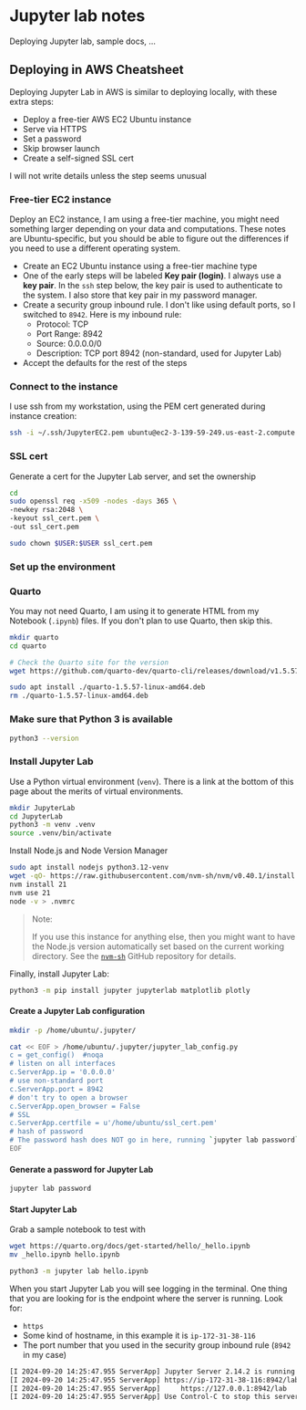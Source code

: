 # Jupyter lab notes

Deploying Jupyter lab, sample docs, ...

## Deploying in AWS Cheatsheet

Deploying Jupyter Lab in AWS is similar to deploying locally, with these extra steps:
- Deploy a free-tier AWS EC2 Ubuntu instance
- Serve via HTTPS
- Set a password
- Skip browser launch
- Create a self-signed SSL cert

I will not write details unless the step seems unusual

### Free-tier EC2 instance

Deploy an EC2 instance, I am using a free-tier machine, you might need something larger depending on your data and computations. These notes are Ubuntu-specific, but you should be able to figure out the differences if you need to use a different operating system.
- Create an EC2 Ubuntu instance using a free-tier machine type
- One of the early steps will be labeled **Key pair (login)**. I always use a **key pair**. In the `ssh` step below, the key pair is used to authenticate to the system. I also store that key pair in my password manager.
- Create a security group inbound rule. I don't like using default ports, so I switched to `8942`. Here is my inbound rule:
  - Protocol: TCP
  - Port Range: 8942
  - Source: 0.0.0.0/0
  - Description: TCP port 8942 (non-standard, used for Jupyter Lab)
- Accept the defaults for the rest of the steps

### Connect to the instance

I use ssh from my workstation, using the PEM cert generated during instance creation:

```bash
ssh -i ~/.ssh/JupyterEC2.pem ubuntu@ec2-3-139-59-249.us-east-2.compute.amazonaws.com
```

### SSL cert

Generate a cert for the Jupyter Lab server, and set the ownership
```bash
cd
sudo openssl req -x509 -nodes -days 365 \
-newkey rsa:2048 \
-keyout ssl_cert.pem \
-out ssl_cert.pem

sudo chown $USER:$USER ssl_cert.pem
```
### Set up the environment



### Quarto

You may not need Quarto, I am using it to generate HTML from my Notebook (`.ipynb`) files. If you don't plan to use Quarto, then skip this.

```bash
mkdir quarto
cd quarto

# Check the Quarto site for the version
wget https://github.com/quarto-dev/quarto-cli/releases/download/v1.5.57/quarto-1.5.57-linux-amd64.deb

sudo apt install ./quarto-1.5.57-linux-amd64.deb
rm ./quarto-1.5.57-linux-amd64.deb
```

### Make sure that Python 3 is available

```bash
python3 --version
```

### Install Jupyter Lab

Use a Python virtual environment (`venv`). There is a link at the bottom of this page about the merits of virtual environments.

```bash
mkdir JupyterLab
cd JupyterLab
python3 -m venv .venv
source .venv/bin/activate
```

Install Node.js and Node Version Manager

```bash
sudo apt install nodejs python3.12-venv
wget -qO- https://raw.githubusercontent.com/nvm-sh/nvm/v0.40.1/install.sh | bash
nvm install 21
nvm use 21
node -v > .nvmrc
```
> Note:
>
> If you use this instance for anything else, then you might want to have the Node.js version automatically set based on the current working directory. See the [`nvm-sh`](https://github.com/nvm-sh/nvm?tab=readme-ov-file#bash) GitHub repository for details.

Finally, install Jupyter Lab:

```bash
python3 -m pip install jupyter jupyterlab matplotlib plotly
```

#### Create a Jupyter Lab configuration

```bash
mkdir -p /home/ubuntu/.jupyter/

cat << EOF > /home/ubuntu/.jupyter/jupyter_lab_config.py
c = get_config()  #noqa
# listen on all interfaces
c.ServerApp.ip = '0.0.0.0'
# use non-standard port
c.ServerApp.port = 8942
# don't try to open a browser
c.ServerApp.open_browser = False
# SSL
c.ServerApp.certfile = u'/home/ubuntu/ssl_cert.pem'
# hash of password
# The password hash does NOT go in here, running `jupyter lab password` will generate a separate JSON file
EOF
```

#### Generate a password for Jupyter Lab

```bash
jupyter lab password
```

#### Start Jupyter Lab

Grab a sample notebook to test with

```bash
wget https://quarto.org/docs/get-started/hello/_hello.ipynb
mv _hello.ipynb hello.ipynb
```

```bash
python3 -m jupyter lab hello.ipynb
```

When you start Jupyter Lab you will see logging in the terminal. One thing that you are looking for is the endpoint where the server is running. Look for:

- `https`
- Some kind of hostname, in this example it is `ip-172-31-38-116`
- The port number that you used in the security group inbound rule (`8942` in my case)

```bash
[I 2024-09-20 14:25:47.955 ServerApp] Jupyter Server 2.14.2 is running at:
[I 2024-09-20 14:25:47.955 ServerApp] https://ip-172-31-38-116:8942/lab
[I 2024-09-20 14:25:47.955 ServerApp]     https://127.0.0.1:8942/lab
[I 2024-09-20 14:25:47.955 ServerApp] Use Control-C to stop this server and shut down all kernels (twice to skip confirmation).
```
